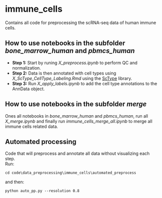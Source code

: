 # immune_cells
Contains all code for preprocessing the scRNA-seq data of human immune cells.

## How to use notebooks in the subfolder *bone_marrow_human* and *pbmcs_human*
- **Step 1:** Start by runing *X_preprocess.ipynb* to perform QC and normalization.
- **Step 2:** Data is then annotated with cell types using *X_ScType_CellType_Labeling.Rmd* using the [ScType](https://github.com/IanevskiAleksandr/sc-type/tree/master) library.
- **Step 3:** Run *X_apply_labels.ipynb* to add the cell type annotations to the AnnData object.

## How to use notebooks in the subfolder *merge*
Ones all notebooks in *bone_marrow_human* and *pbmcs_human*, run all *X_merge.ipynb* and finally run *immune_cells_merge_all.ipynb*
to merge all immune cells related data.

## Automated processing
Code that will preprocess and annotate all data without visualizing each step. <br>
Run:
```
cd code\data_preprocessing\immune_cells\automated_preprocess
```
and then:
```
python auto_pp.py --resolution 0.8
```